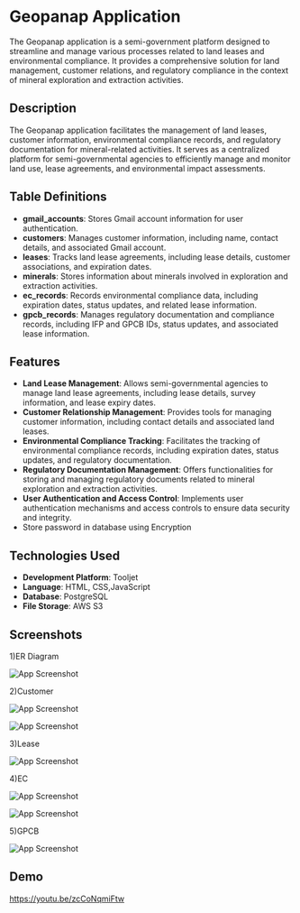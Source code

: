 
# Geopanap Application


The Geopanap application is a semi-government platform designed to streamline and manage various processes related to land leases and environmental compliance. It provides a comprehensive solution for land management, customer relations, and regulatory compliance in the context of mineral exploration and extraction activities.



## Description

The Geopanap application facilitates the management of land leases, customer information, environmental compliance records, and regulatory documentation for mineral-related activities. It serves as a centralized platform for semi-governmental agencies to efficiently manage and monitor land use, lease agreements, and environmental impact assessments.


## Table Definitions

- **gmail_accounts**: Stores Gmail account information for user authentication.
- **customers**: Manages customer information, including name, contact details, and associated Gmail account.
- **leases**: Tracks land lease agreements, including lease details, customer associations, and expiration dates.
- **minerals**: Stores information about minerals involved in exploration and extraction activities.
- **ec_records**: Records environmental compliance data, including expiration dates, status updates, and related lease information.
- **gpcb_records**: Manages regulatory documentation and compliance records, including IFP and GPCB IDs, status updates, and associated lease information.



## Features

- **Land Lease Management**: Allows semi-governmental agencies to manage land lease agreements, including lease details, survey information, and lease expiry dates.
- **Customer Relationship Management**: Provides tools for managing customer information, including contact details and associated land leases.
- **Environmental Compliance Tracking**: Facilitates the tracking of environmental compliance records, including expiration dates, status updates, and regulatory documentation.
- **Regulatory Documentation Management**: Offers functionalities for storing and managing regulatory documents related to mineral exploration and extraction activities.
- **User Authentication and Access Control**: Implements user authentication mechanisms and access controls to ensure data security and integrity.
- Store password in database using Encryption

## Technologies Used


- **Development Platform**: Tooljet
- **Language**: HTML, CSS,JavaScript
- **Database**: PostgreSQL 
- **File Storage**: AWS S3

## Screenshots

1)ER Diagram

![App Screenshot](https://snipboard.io/2WimLE.jpg)

2)Customer

![App Screenshot](https://snipboard.io/NWU3lX.jpg)


![App Screenshot](https://snipboard.io/htH6nw.jpg)

3)Lease

![App Screenshot](https://snipboard.io/1lazxh.jpg)

4)EC

![App Screenshot](https://snipboard.io/awpkxm.jpg)

![App Screenshot](https://snipboard.io/Q06GyW.jpg)

5)GPCB

![App Screenshot](https://snipboard.io/fUNpQ6.jpg)
## Demo

https://youtu.be/zcCoNqmiFtw

